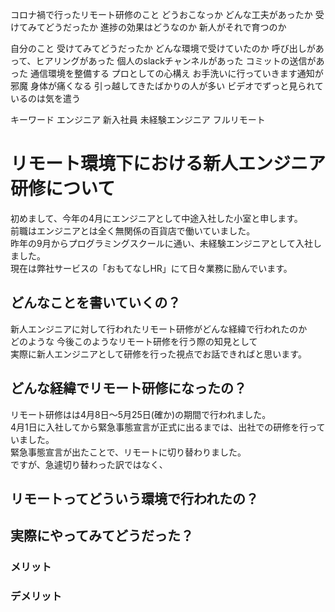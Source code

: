 コロナ禍で行ったリモート研修のこと
どうおこなっか
どんな工夫があったか
受けてみてどうだったか
進捗の効果はどうなのか
新人がそれで育つのか

自分のこと
受けてみてどうだったか
どんな環境で受けていたのか
呼び出しがあって、ヒアリングがあった
個人のslackチャンネルがあった
コミットの送信があった
通信環境を整備する
プロとしての心構え
お手洗いに行っていきます通知が邪魔
身体が痛くなる
引っ越してきたばかりの人が多い
ビデオでずっと見られているのは気を遣う

キーワード
エンジニア
新入社員
未経験エンジニア
フルリモート

# リモート環境下における新人エンジニア研修について
初めまして、今年の4月にエンジニアとして中途入社した小室と申します。  
前職はエンジニアとは全く無関係の百貨店で働いていました。  
昨年の9月からプログラミングスクールに通い、未経験エンジニアとして入社しました。  
現在は弊社サービスの「おもてなしHR」にて日々業務に励んでいます。

## どんなことを書いていくの？
新人エンジニアに対して行われたリモート研修がどんな経緯で行われたのか  
どのような 
今後このようなリモート研修を行う際の知見として  
実際に新人エンジニアとして研修を行った視点でお話できればと思います。  

## どんな経緯でリモート研修になったの？
リモート研修はは4月8日〜5月25日(確か)の期間で行われました。  
4月1日に入社してから緊急事態宣言が正式に出るまでは、出社での研修を行っていました。  
緊急事態宣言が出たことで、リモートに切り替わりました。  
ですが、急遽切り替わった訳ではなく、



## リモートってどういう環境で行われたの？





## 実際にやってみてどうだった？




### メリット


### デメリット


